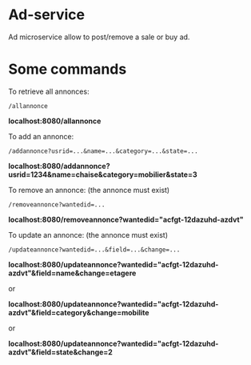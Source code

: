 # Ad-service

Ad microservice allow to post/remove a sale or buy ad.

# Some commands 

To retrieve all annonces:
 
```
/allannonce
```

**localhost:8080/allannonce**

To add an annonce: 

```
/addannonce?usrid=...&name=...&category=...&state=...
```

**localhost:8080/addannonce?usrid=1234&name=chaise&category=mobilier&state=3**

To remove an annonce:
(the annonce must exist)

```
/removeannonce?wantedid=...
```

**localhost:8080/removeannonce?wantedid="acfgt-12dazuhd-azdvt"**

To update an annonce:
(the annonce must exist)

```
/updateannonce?wantedid=...&field=...&change=...
```

**localhost:8080/updateannonce?wantedid="acfgt-12dazuhd-azdvt"&field=name&change=etagere**

or 

**localhost:8080/updateannonce?wantedid="acfgt-12dazuhd-azdvt"&field=category&change=mobilite**

or 

**localhost:8080/updateannonce?wantedid="acfgt-12dazuhd-azdvt"&field=state&change=2**

